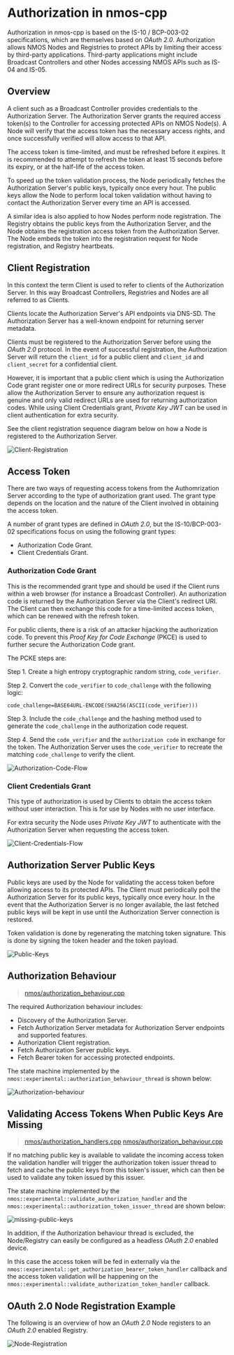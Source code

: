 # Authorization in nmos-cpp

Authorization in nmos-cpp is based on the IS-10 / BCP-003-02 specifications, which are themselves based on _OAuth 2.0_. Authorization allows NMOS Nodes and Registries to protect APIs by limiting their access by third-party applications. Third-party applications might include Broadcast Controllers and other Nodes accessing NMOS APIs such as IS-04 and IS-05.

## Overview

A client such as a Broadcast Controller provides credentials to the Authorization Server. The Authorization Server grants the required access token(s) to the Controller for accessing protected APIs on NMOS Node(s). A Node will verify that the access token has the necessary access rights, and once successfully verified will allow access to that API.

The access token is time-limited, and must be refreshed before it expires. It is recommended to attempt to refresh the token at least 15 seconds before its expiry, or at the half-life of the access token.

To speed up the token validation process, the Node periodically fetches the Authorization Server's public keys, typically once every hour. The public keys allow the Node to perform local token validation without having to contact the Authorization Server every time an API is accessed.

A similar idea is also applied to how Nodes perform node registration. The Registry obtains the public keys from the Authorization Server, and the Node obtains the registration access token from the Authorization Server. The Node embeds the token into the registration request for Node registration, and Registry heartbeats.

## Client Registration

In this context the term Client is used to refer to clients of the Authorization Server.  In this way Broadcast Controllers, Registries and Nodes are all referred to as Clients.

Clients locate the Authorization Server's API endpoints via DNS-SD. The Authorization Server has a well-known endpoint for returning server metadata.

Clients must be registered to the Authorization Server before using the _OAuth 2.0_ protocol. In the event of successful registration, the Authorization Server will return the `client_id` for a public client and `client_id` and `client_secret` for a confidential client. 

However, it is important that a public client which is using the Authorization Code grant register one or more redirect URLs for security purposes. These allow the Authorization Server to ensure any authorization request is genuine and only valid redirect URLs are used for returning authorization codes. While using Client Credentials grant, _Private Key JWT_ can be used in client authentication for extra security.

See the client registration sequence diagram below on how a Node is registered to the Authorization Server.

![Client-Registration](images/Authorization-Client-Registration.png)

## Access Token

There are two ways of requesting access tokens from the Authomrization Server according to the type of authorization grant used. The grant type depends on the location and the nature of the Client involved in obtaining the access token.

A number of grant types are defined in _OAuth 2.0_, but the IS-10/BCP-003-02 specifications focus on using the following grant types:
- Authorization Code Grant.
- Client Credentials Grant.

### Authorization Code Grant

This is the recommended grant type and should be used if the Client runs within a web browser (for instance a Broadcast Controller). An authorization code is returned by the Authorization Server via the Client's redirect URI. The Client can then exchange this code for a time-limited access token, which can be renewed with the refresh token.

For public clients, there is a risk of an attacker hijacking the authorization code. To prevent this _Proof Key for Code Exchange_ (PKCE) is used to further secure the Authorization Code grant.

The PCKE steps are:

Step 1. Create a high entropy cryptographic random string, ``code_verifier``.

Step 2. Convert the ``code_verifier`` to ``code_challenge`` with the following logic:

```
code_challenge=BASE64URL-ENCODE(SHA256(ASCII(code_verifier)))
```

Step 3. Include the ``code_challenge`` and the hashing method used to generate the ``code_challenge`` in the authorization code request.

Step 4. Send the ``code_verifier`` and the ``authorization code`` in exchange for the token. The Authorization Server uses the ``code_verifier`` to recreate the matching ``code_challenge`` to verify the client.

![Authorization-Code-Flow](images/Authorization-Code-Flow.png)

### Client Credentials Grant

This type of authorization is used by Clients to obtain the access token without user interaction. This is for use by Nodes with no user interface.

For extra security the Node uses _Private Key JWT_ to authenticate with the Authorization Server when requesting the access token.

![Client-Credentials-Flow](images/Authorization-Client-Credentials-Flow.png)

## Authorization Server Public Keys

Public keys are used by the Node for validating the access token before allowing access to its protected APIs. The Client must periodically poll the Authorization Server for its public keys, typically once every hour. In the event that the Authorization Server is no longer available, the last fetched public keys will be kept in use until the Authorization Server connection is restored.

Token validation is done by regenerating the matching token signature.  This is done by signing the token header and the token payload.

![Public-Keys](images/Authorization-Public-Keys.png)

## Authorization Behaviour

> [nmos/authorization_behaviour.cpp](../../Development/nmos/authorization_behaviour.cpp)

The required Authorization behaviour includes:

- Discovery of the Authorization Server.
- Fetch Authorization Server metadata for Authorization Server endpoints and supported features.
- Authorization Client registration.
- Fetch Authorization Server public keys.
- Fetch Bearer token for accessing protected endpoints.

The state machine implemented by the ```nmos::experimental::authorization_behaviour_thread``` is shown below:

![Authorization-behaviour](images/Authorization-behaviour.png)

## Validating Access Tokens When Public Keys Are Missing

> [nmos/authorization_handlers.cpp](../../Development/nmos/authorization_handlers.cpp)
> [nmos/authorization_behaviour.cpp](../../Development/nmos/authorization_behaviour.cpp)

If no matching public key is available to validate the incoming access token the validation handler will trigger the authorization token issuer thread to fetch and cache the public keys from this token's issuer, which can then be used to validate any token issued by this issuer.

The state machine implemented by the ```nmos::experimental::validate_authorization_handler``` and the ```nmos::experimental::authorization_token_issuer_thread``` are shown below:

![missing-public-keys](images/Authorization-Missing-Public-Keys.png)

In addition, if the Authorization behaviour thread is excluded, the Node/Registry can easily be configured as a headless _OAuth 2.0_ enabled device.

In this case the access token will be fed in externally via the ```nmos::experimental::get_authorization_bearer_token_handler``` callback and the access token validation will be happening on the ```nmos::experimental::validate_authorization_token_handler``` callback.

## OAuth 2.0 Node Registration Example

The following is an overview of how an _OAuth 2.0_ Node registers to an _OAuth 2.0_ enabled Registry.

![Node-Registration](images/Authorization-Node-Registration.png)
